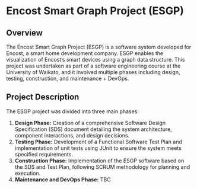 # Encost Smart Graph Project (ESGP)

## Overview

The Encost Smart Graph Project (ESGP) is a software system developed for Encost, a smart home development company. ESGP enables the visualization of Encost’s smart devices using a graph data structure. This project was undertaken as part of a software engineering course at the University of Waikato, and it involved multiple phases including design, testing, construction, and maintenance + DevOps.

## Project Description

The ESGP project was divided into three main phases:

1. **Design Phase:** Creation of a comprehensive Software Design Specification (SDS) document detailing the system architecture, component interactions, and design decisions.
2. **Testing Phase:** Development of a Functional Software Test Plan and implementation of unit tests using JUnit to ensure the system meets specified requirements.
3. **Construction Phase:** Implementation of the ESGP software based on the SDS and Test Plan, following SCRUM methodology for planning and execution.
4. **Maintenance and DevOps Phase:** TBC
